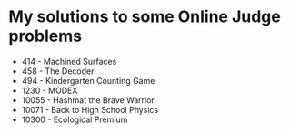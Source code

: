 # My solutions to some Online Judge problems

*   414 - Machined Surfaces
*   458 - The Decoder
*   494 - Kindergarten Counting Game
*  1230 - MODEX
* 10055 - Hashmat the Brave Warrior
* 10071 - Back to High School Physics
* 10300 - Ecological Premium
